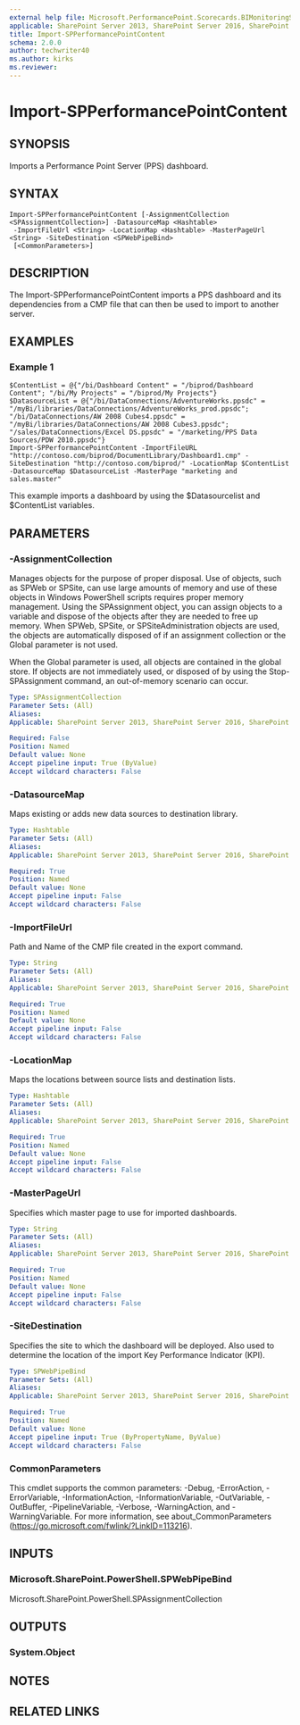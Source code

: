 ```yaml
---
external help file: Microsoft.PerformancePoint.Scorecards.BIMonitoringService.dll-help.xml
applicable: SharePoint Server 2013, SharePoint Server 2016, SharePoint Server 2019
title: Import-SPPerformancePointContent
schema: 2.0.0
author: techwriter40
ms.author: kirks
ms.reviewer: 
---
```


# Import-SPPerformancePointContent

## SYNOPSIS
Imports a Performance Point Server (PPS) dashboard.

## SYNTAX

```
Import-SPPerformancePointContent [-AssignmentCollection <SPAssignmentCollection>] -DatasourceMap <Hashtable>
 -ImportFileUrl <String> -LocationMap <Hashtable> -MasterPageUrl <String> -SiteDestination <SPWebPipeBind>
 [<CommonParameters>]
```

## DESCRIPTION
The Import-SPPerformancePointContent imports a PPS dashboard and its dependencies from a CMP file that can then be used to import to another server.

## EXAMPLES

### Example 1 
```
$ContentList = @{"/bi/Dashboard Content" = "/biprod/Dashboard Content"; "/bi/My Projects" = "/biprod/My Projects"}
$DatasourceList = @{"/bi/DataConnections/AdventureWorks.ppsdc" = "/myBi/libraries/DataConnections/AdventureWorks_prod.ppsdc"; "/bi/DataConnections/AW 2008 Cubes4.ppsdc" =     "/myBi/libraries/DataConnections/AW 2008 Cubes3.ppsdc"; "/sales/DataConnections/Excel DS.ppsdc" = "/marketing/PPS Data Sources/PDW 2010.ppsdc"}
Import-SPPerformancePointContent -ImportFileURL "http://contoso.com/biprod/DocumentLibrary/Dashboard1.cmp" -SiteDestination "http://contoso.com/biprod/" -LocationMap $ContentList -DatasourceMap $DatasourceList -MasterPage "marketing and sales.master"
```

This example imports a dashboard by using the $Datasourcelist and $ContentList variables.

## PARAMETERS

### -AssignmentCollection
Manages objects for the purpose of proper disposal. Use of objects, such as SPWeb or SPSite, can use large amounts of memory and use of these objects in Windows PowerShell scripts requires proper memory management. Using the SPAssignment object, you can assign objects to a variable and dispose of the objects after they are needed to free up memory. When SPWeb, SPSite, or SPSiteAdministration objects are used, the objects are automatically disposed of if an assignment collection or the Global parameter is not used.

When the Global parameter is used, all objects are contained in the global store. If objects are not immediately used, or disposed of by using the Stop-SPAssignment command, an out-of-memory scenario can occur.

```yaml
Type: SPAssignmentCollection
Parameter Sets: (All)
Aliases: 
Applicable: SharePoint Server 2013, SharePoint Server 2016, SharePoint Server 2019

Required: False
Position: Named
Default value: None
Accept pipeline input: True (ByValue)
Accept wildcard characters: False
```

### -DatasourceMap
Maps existing or adds new data sources to destination library.

```yaml
Type: Hashtable
Parameter Sets: (All)
Aliases: 
Applicable: SharePoint Server 2013, SharePoint Server 2016, SharePoint Server 2019

Required: True
Position: Named
Default value: None
Accept pipeline input: False
Accept wildcard characters: False
```

### -ImportFileUrl
Path and Name of the CMP file created in the export command.

```yaml
Type: String
Parameter Sets: (All)
Aliases: 
Applicable: SharePoint Server 2013, SharePoint Server 2016, SharePoint Server 2019

Required: True
Position: Named
Default value: None
Accept pipeline input: False
Accept wildcard characters: False
```

### -LocationMap
Maps the locations between source lists and destination lists.

```yaml
Type: Hashtable
Parameter Sets: (All)
Aliases: 
Applicable: SharePoint Server 2013, SharePoint Server 2016, SharePoint Server 2019

Required: True
Position: Named
Default value: None
Accept pipeline input: False
Accept wildcard characters: False
```

### -MasterPageUrl
Specifies which master page to use for imported dashboards.

```yaml
Type: String
Parameter Sets: (All)
Aliases: 
Applicable: SharePoint Server 2013, SharePoint Server 2016, SharePoint Server 2019

Required: True
Position: Named
Default value: None
Accept pipeline input: False
Accept wildcard characters: False
```

### -SiteDestination
Specifies the site to which the dashboard will be deployed. Also used to determine the location of the import Key Performance Indicator (KPI).

```yaml
Type: SPWebPipeBind
Parameter Sets: (All)
Aliases: 
Applicable: SharePoint Server 2013, SharePoint Server 2016, SharePoint Server 2019

Required: True
Position: Named
Default value: None
Accept pipeline input: True (ByPropertyName, ByValue)
Accept wildcard characters: False
```

### CommonParameters
This cmdlet supports the common parameters: -Debug, -ErrorAction, -ErrorVariable, -InformationAction, -InformationVariable, -OutVariable, -OutBuffer, -PipelineVariable, -Verbose, -WarningAction, and -WarningVariable. For more information, see about_CommonParameters (https://go.microsoft.com/fwlink/?LinkID=113216).

## INPUTS

### Microsoft.SharePoint.PowerShell.SPWebPipeBind
Microsoft.SharePoint.PowerShell.SPAssignmentCollection

## OUTPUTS

### System.Object

## NOTES

## RELATED LINKS

